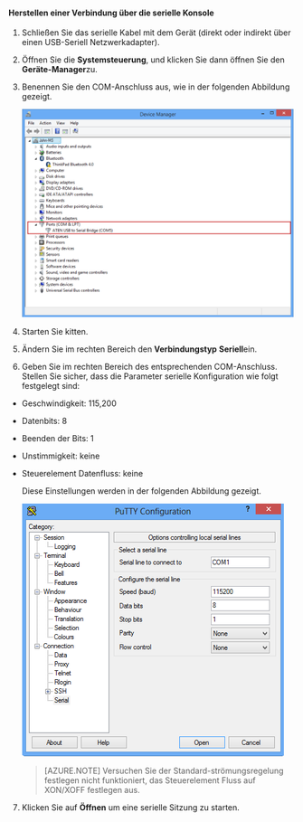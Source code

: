 <!--author=SharS last changed: 9/17/15-->

#### <a name="to-connect-through-the-serial-console"></a>Herstellen einer Verbindung über die serielle Konsole

1. Schließen Sie das serielle Kabel mit dem Gerät (direkt oder indirekt über einen USB-Seriell Netzwerkadapter).

2. Öffnen Sie die **Systemsteuerung**, und klicken Sie dann öffnen Sie den **Geräte-Manager**zu.

3. Benennen Sie den COM-Anschluss aus, wie in der folgenden Abbildung gezeigt.

     ![Herstellen einer Verbindung über serielle Konsole](./media/storsimple-use-putty/HCS_ConnectingDeviceS-include.png)

4. Starten Sie kitten. 

5. Ändern Sie im rechten Bereich den **Verbindungstyp** **Seriell**ein.

6. Geben Sie im rechten Bereich des entsprechenden COM-Anschluss. Stellen Sie sicher, dass die Parameter serielle Konfiguration wie folgt festgelegt sind:
  - Geschwindigkeit: 115,200
  - Datenbits: 8
  - Beenden der Bits: 1
  - Unstimmigkeit: keine
  - Steuerelement Datenfluss: keine

    Diese Einstellungen werden in der folgenden Abbildung gezeigt.

     ![Kitten Einstellungen](./media/storsimple-use-putty/HCS_PuttyConfig-include.png) 

    > [AZURE.NOTE] Versuchen Sie der Standard-strömungsregelung festlegen nicht funktioniert, das Steuerelement Fluss auf XON/XOFF festlegen aus.

7. Klicken Sie auf **Öffnen** um eine serielle Sitzung zu starten.
 